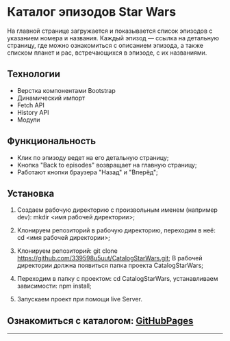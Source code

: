 # Каталог эпизодов Star Wars

На главной странице загружается и показывается список эпизодов с указанием номера и названия. Каждый эпизод —  ссылка на детальную страницу, где можно ознакомиться с описанием эпизода, а также списком планет и  рас, встречающихся в эпизоде, с их названиями.


## Технологии

*	Верстка компонентами Bootstrap
* Динамический импорт
* Fetch API
* History API
* Модули


## Функциональность

*	Клик по эпизоду ведет на его детальную страницу;
*	Кнопка "Back to episodes" возвращает на главную страницу;
*	Работают кнопки браузера "Назад" и "Вперёд";


## Установка

1.	Создаем рабочую директорию с произвольным именем (например dev):
    mkdir <имя рабочей директории>;

2.	Клонируем репозиторий в рабочую директорию, переходим в неё:
    cd <имя рабочей директории>;

3.	Клонируем репозиторий: git clone https://github.com/339598u5uut/CatalogStarWars.git;
    В рабочей директории должна появиться папка проекта CatalogStarWars;

4.	Переходим в папку с проектом:
    cd CatalogStarWars, устанавливаем зависимости: npm install;

5.	Запускаем проект при помощи live Server.

## Ознакомиться с каталогом: [GitHubPages](https://339598u5uut.github.io/CatalogStarWars/)


***
